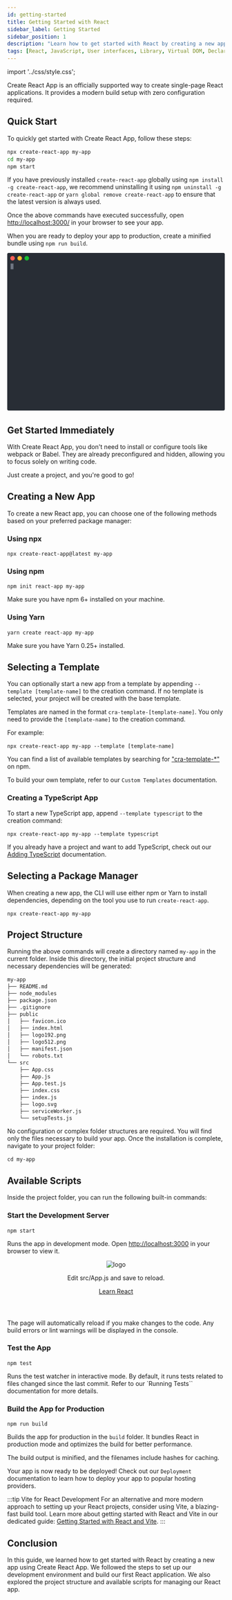 ```yaml
---
id: getting-started
title: Getting Started with React
sidebar_label: Getting Started
sidebar_position: 1
description: "Learn how to get started with React by creating a new app using Create React App. Follow the steps to set up your development environment and build your first React application." 
tags: [React, JavaScript, User interfaces, Library, Virtual DOM, Declarative syntax, Components, Rendering, Web applications, Node.js, Create React App, Development server, React fundamentals, State management, Props, React documentation, React hooks, React Router, React Context API, Awesome React]
---
```


import '../css/style.css';

Create React App is an officially supported way to create single-page React applications. It provides a modern build setup with zero configuration required.

## Quick Start

To quickly get started with Create React App, follow these steps:

```sh npm2yarn
npx create-react-app my-app
cd my-app
npm start
```

If you have previously installed `create-react-app` globally using `npm install -g create-react-app`, we recommend uninstalling it using `npm uninstall -g create-react-app` or `yarn global remove create-react-app` to ensure that the latest version is always used.

Once the above commands have executed successfully, open [http://localhost:3000/](http://localhost:3000/) in your browser to see your app.


When you are ready to deploy your app to production, create a minified bundle using `npm run build`.

![npm start](./../img/getting-started-react.svg)


## Get Started Immediately

With Create React App, you don't need to install or configure tools like webpack or Babel. They are already preconfigured and hidden, allowing you to focus solely on writing code.

Just create a project, and you're good to go!

## Creating a New App

To create a new React app, you can choose one of the following methods based on your preferred package manager:

### Using npx

```pwsh npm2yarn
npx create-react-app@latest my-app
```

### Using npm

```pwsh
npm init react-app my-app
```

Make sure you have npm 6+ installed on your machine.

### Using Yarn

```pwsh
yarn create react-app my-app
```

Make sure you have Yarn 0.25+ installed.

## Selecting a Template

You can optionally start a new app from a template by appending `--template [template-name]` to the creation command. If no template is selected, your project will be created with the base template.

Templates are named in the format `cra-template-[template-name]`. You only need to provide the `[template-name]` to the creation command.

For example:

```pwsh npm2yarn
npx create-react-app my-app --template [template-name]
```

You can find a list of available templates by searching for ["cra-template-\*"](https://www.npmjs.com/search?q=cra-template-*) on npm.

To build your own template, refer to our `Custom Templates` documentation.

### Creating a TypeScript App

To start a new TypeScript app, append `--template typescript` to the creation command:

```pwsh npm2yarn
npx create-react-app my-app --template typescript
```

If you already have a project and want to add TypeScript, check out our <u>Adding TypeScript</u> documentation.

## Selecting a Package Manager

When creating a new app, the CLI will use either npm or Yarn to install dependencies, depending on the tool you use to run `create-react-app`.

```pwsh npm2yarn
npx create-react-app my-app
```

## Project Structure

Running the above commands will create a directory named `my-app` in the current folder. Inside this directory, the initial project structure and necessary dependencies will be generated:

```
my-app
├── README.md
├── node_modules
├── package.json
├── .gitignore
├── public
│   ├── favicon.ico
│   ├── index.html
│   ├── logo192.png
│   ├── logo512.png
│   ├── manifest.json
│   └── robots.txt
└── src
    ├── App.css
    ├── App.js
    ├── App.test.js
    ├── index.css
    ├── index.js
    ├── logo.svg
    ├── serviceWorker.js
    └── setupTests.js
```

No configuration or complex folder structures are required. You will find only the files necessary to build your app. Once the installation is complete, navigate to your project folder:

```pwsh
cd my-app
```

## Available Scripts

Inside the project folder, you can run the following built-in commands:

### Start the Development Server

```pwsh npm2yarn
npm start
```

Runs the app in development mode. Open [http://localhost:3000](http://localhost:3000) in your browser to view it.

<BrowserWindow>
    <div style={{textAlign: 'center'}}>
      <header style={{display:' flex', flexDirection: 'column', alignItems: 'center', justifyContent: 'center', fontSize: 'calc(10px + 2vmin)'}}>
        <img src='https://codeharborhub.github.io/img/docs/react/logo.svg' className="App-logo" alt="logo" />
        <br/>
        <p>
          Edit src/App.js and save to reload.
        </p> 
        <a
          style={{color: '#61dafb'}}
          href="https://reactjs.org"
          target="_blank"
          rel="noopener noreferrer"
        >
          Learn React
        </a>
      </header>
    </div>
</BrowserWindow>

The page will automatically reload if you make changes to the code. Any build errors or lint warnings will be displayed in the console.

### Test the App

```pwsh npm2yarn
npm test
```

Runs the test watcher in interactive mode. By default, it runs tests related to files changed since the last commit. Refer to our `Running Tests`` documentation for more details.

### Build the App for Production

```pwsh npm2yarn
npm run build
```

Builds the app for production in the `build` folder. It bundles React in production mode and optimizes the build for better performance.

The build output is minified, and the filenames include hashes for caching.

Your app is now ready to be deployed! Check out our `Deployment` documentation to learn how to deploy your app to popular hosting providers.

:::tip Vite for React Development
For an alternative and more modern approach to setting up your React projects, consider using Vite, a blazing-fast build tool. Learn more about getting started with React and Vite in our dedicated guide: [Getting Started with React and Vite](#).
:::

## Conclusion 

In this guide, we learned how to get started with React by creating a new app using Create React App. We followed the steps to set up our development environment and build our first React application. We also explored the project structure and available scripts for managing our React app.
